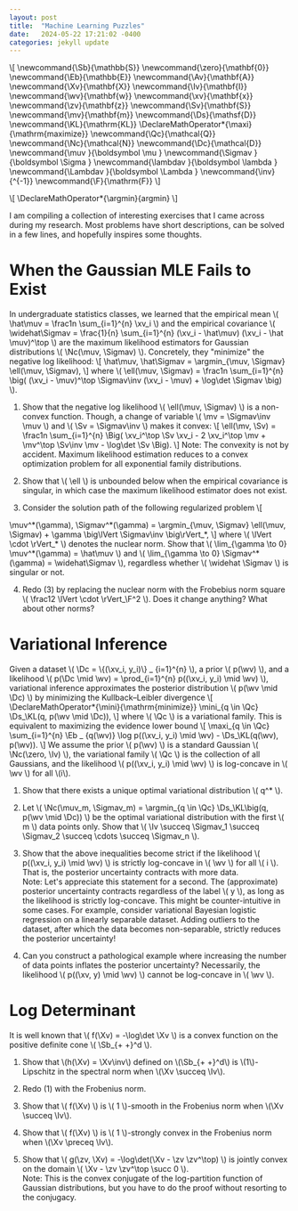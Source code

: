 ```yaml
---
layout: post
title:  "Machine Learning Puzzles"
date:   2024-05-22 17:21:02 -0400
categories: jekyll update
---
```


\\[
\newcommand{\Sb}{\mathbb{S}}
\newcommand{\zero}{\mathbf{0}}
\newcommand{\Eb}{\mathbb{E}}
\newcommand{\Av}{\mathbf{A}}
\newcommand{\Xv}{\mathbf{X}}
\newcommand{\Iv}{\mathbf{I}}
\newcommand{\wv}{\mathbf{w}}
\newcommand{\xv}{\mathbf{x}}
\newcommand{\zv}{\mathbf{z}}
\newcommand{\Sv}{\mathbf{S}}
\newcommand{\mv}{\mathbf{m}}
\newcommand{\Ds}{\mathsf{D}}
\newcommand{\KL}{\mathrm{KL}}
\DeclareMathOperator*{\maxi}{\mathrm{maximize}}
\newcommand{\Qc}{\mathcal{Q}}
\newcommand{\Nc}{\mathcal{N}}
\newcommand{\Dc}{\mathcal{D}}
\newcommand{\muv        }{\boldsymbol \mu        }
\newcommand{\Sigmav     }{\boldsymbol \Sigma     }
\newcommand{\lambdav    }{\boldsymbol \lambda    }
\newcommand{\Lambdav    }{\boldsymbol \Lambda    }
\newcommand{\inv}{^{-1}}
\newcommand{\F}{\mathrm{F}}
\\]

\\[
\DeclareMathOperator*{\argmin}{argmin}
\\]

I am compiling a collection of interesting exercises that I came across during my research.
Most problems have short descriptions, can be solved in a few lines, and hopefully inspires some thoughts.
<!-- Presumably, LLMs would struggle with these problems due to their originality. -->

# When the Gaussian MLE Fails to Exist

In undergraduate statistics classes, we learned that the empirical mean \\( \hat\muv = \frac1n \sum_{i=1}^{n} \xv_i \\) and the empirical covariance \\( \widehat\Sigmav = \frac{1}{n} \sum_{i=1}^{n} (\xv_i - \hat\muv) (\xv_i - \hat \muv)^\top \\) are the maximum likelihood estimators for Gaussian distributions \\( \Nc(\muv, \Sigmav) \\).
Concretely, they "minimize" the negative log likelihood:
\\[
\hat\muv, \hat\Sigmav = \argmin_{\muv, \Sigmav} \ell(\muv, \Sigmav),
\\]
where
\\(
\ell(\muv, \Sigmav) = \frac1n \sum_{i=1}^{n} \big(
    (\xv_i - \muv)^\top \Sigmav\inv (\xv_i - \muv) +
    \log\det \Sigmav
\big)
\\).

1. Show that the negative log likelihood \\( \ell(\muv, \Sigmav) \\) is a non-convex function.
Though, a change of variable \\( \mv = \Sigmav\inv \muv \\) and \\( \Sv = \Sigmav\inv \\) makes it convex:
\\[
\ell(\mv, \Sv) =
\frac1n \sum_{i=1}^{n} \Big(
    \xv_i^\top \Sv \xv_i -
    2 \xv_i^\top \mv +
    \mv^\top \Sv\inv \mv -
    \log\det \Sv
\Big).
\\]
Note: The convexity is not by accident.
Maximum likelihood estimation reduces to a convex optimization problem for all exponential family distributions.

2. Show that \\( \ell \\) is unbounded below when the empirical covariance is singular, in which case the maximum likelihood estimator does not exist.

3. Consider the solution path of the following regularized problem
\\[
<!-- \mv_\*(\gamma), \Sv_\*(\gamma) = \argmin_{\mv, \Sv} \ell(\mv, \Sv) + \gamma \lVert \Sv \rVert_*, -->
\muv^\*(\gamma), \Sigmav^\*(\gamma) = \argmin_{\muv, \Sigmav} \ell(\muv, \Sigmav) + \gamma \big\lVert \Sigmav\inv \big\rVert_*,
\\]
where \\( \lVert \cdot \rVert_\* \\) denotes the nuclear norm.
Show that \\( \lim_{\gamma \to 0} \muv^\*(\gamma) = \hat\muv \\) and \\( \lim_{\gamma \to 0} \Sigmav^\*(\gamma) = \widehat\Sigmav \\), regardless whether \\( \widehat \Sigmav \\) is singular or not.

4. Redo (3) by replacing the nuclear norm with the Frobebius norm square \\( \frac12 \lVert \cdot \rVert_\F^2 \\).
Does it change anything?
What about other norms?

# Variational Inference

Given a dataset \\( \Dc = \\{(\xv_i, y_i)\\} _ {i=1}^{n} \\), a prior \\( p(\wv) \\), and a likelihood \\( p(\Dc \mid \wv) = \prod_{i=1}^{n} p((\xv_i, y_i) \mid \wv) \\), variational inference approximates the posterior distribution \\( p(\wv \mid \Dc) \\) by minimizing the Kullback–Leibler divergence
\\[
\DeclareMathOperator*{\mini}{\mathrm{minimize}}
    \mini_{q \in \Qc} \Ds_\KL(q, p(\wv \mid \Dc)),
\\]
where \\( \Qc \\) is a variational family.
This is equivalent to maximizing the evidence lower bound
\\[
    \maxi_{q \in \Qc} \sum_{i=1}^{n} \Eb _ {q(\wv)} \log p((\xv_i, y_i) \mid \wv) - \Ds_\KL(q(\wv), p(\wv)).
\\]
We assume the prior \\( p(\wv) \\) is a standard Gaussian \\( \Nc(\zero, \Iv) \\), the variational family \\( \Qc \\) is the collection of all Gaussians, and the likelihood \\( p((\xv_i, y_i) \mid \wv) \\) is log-concave in \\( \wv \\) for all \\(i\\).

1. Show that there exists a unique optimal variational distribution \\( q^* \\).

1. Let \\( \Nc(\muv_m, \Sigmav_m) = \argmin_{q \in \Qc} \Ds_\KL\big(q, p(\wv \mid \Dc)) \\) be the optimal variational distribution with the first \\( m \\) data points only.
Show that \\( \Iv \succeq \Sigmav_1 \succeq \Sigmav_2 \succeq \cdots \succeq \Sigmav_n \\).

1. Show that the above inequalities become strict if the likelihood \\( p((\xv_i, y_i) \mid \wv) \\) is strictly log-concave in \\( \wv \\) for all \\( i \\).
That is, the posterior uncertainty contracts with more data.  
Note: Let's appreciate this statement for a second.
The (approximate) posterior uncertainty contracts regardless of the label \\( y \\), as long as the likelihood is strictly log-concave.
This might be counter-intuitive in some cases.
For example, consider variational Bayesian logistic regression on a linearly separable dataset.
Adding outliers to the dataset, after which the data becomes non-separable, strictly reduces the posterior uncertainty!

1. Can you construct a pathological example where increasing the number of data points inflates the posterior uncertainty?
Necessarily, the likelihood \\( p((\xv, y) \mid \wv) \\) cannot be log-concave in \\( \wv \\).

# Log Determinant

It is well known that \\( f(\Xv) = -\log\det \Xv \\) is a convex function on the positive definite cone \\( \Sb_{+ +}^d \\).

1. Show that \\(h(\Xv) = \Xv\inv\\) defined on \\(\Sb_{+ +}^d\\) is \\(1\\)-Lipschitz in the spectral norm when \\(\Xv \succeq \Iv\\).

1. Redo (1) with the Frobenius norm.

1. Show that \\( f(\Xv) \\) is \\( 1 \\)-smooth in the Frobenius norm when \\(\Xv \succeq \Iv\\).

1. Show that \\( f(\Xv) \\) is \\( 1 \\)-strongly convex in the Frobenius norm when \\(\Xv \preceq \Iv\\).

1. Show that \\( g(\zv, \Xv) = -\log\det(\Xv - \zv \zv^\top) \\) is jointly convex on the domain \\( \Xv - \zv \zv^\top \succ 0 \\).  
Note: This is the convex conjugate of the log-partition function of Gaussian distributions, but you have to do the proof without resorting to the conjugacy.
